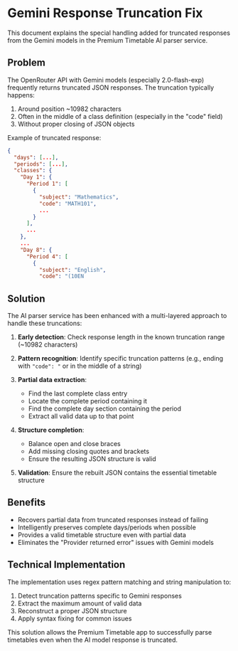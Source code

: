 # Gemini Response Truncation Fix

This document explains the special handling added for truncated responses from the Gemini models in the Premium Timetable AI parser service.

## Problem

The OpenRouter API with Gemini models (especially 2.0-flash-exp) frequently returns truncated JSON responses. The truncation typically happens:

1. Around position ~10982 characters
2. Often in the middle of a class definition (especially in the "code" field)
3. Without proper closing of JSON objects

Example of truncated response:
```json
{
  "days": [...],
  "periods": [...],
  "classes": {
    "Day 1": {
      "Period 1": [
        {
          "subject": "Mathematics",
          "code": "MATH101",
          ...
        }
      ],
      ...
    },
    ...
    "Day 8": {
      "Period 4": [
        {
          "subject": "English",
          "code": "(10EN
```

## Solution

The AI parser service has been enhanced with a multi-layered approach to handle these truncations:

1. **Early detection**: Check response length in the known truncation range (~10982 characters)

2. **Pattern recognition**: Identify specific truncation patterns (e.g., ending with `"code": "` or in the middle of a string)

3. **Partial data extraction**:
   - Find the last complete class entry
   - Locate the complete period containing it
   - Find the complete day section containing the period
   - Extract all valid data up to that point

4. **Structure completion**: 
   - Balance open and close braces
   - Add missing closing quotes and brackets
   - Ensure the resulting JSON structure is valid

5. **Validation**: Ensure the rebuilt JSON contains the essential timetable structure

## Benefits

- Recovers partial data from truncated responses instead of failing
- Intelligently preserves complete days/periods when possible
- Provides a valid timetable structure even with partial data
- Eliminates the "Provider returned error" issues with Gemini models

## Technical Implementation

The implementation uses regex pattern matching and string manipulation to:

1. Detect truncation patterns specific to Gemini responses
2. Extract the maximum amount of valid data
3. Reconstruct a proper JSON structure
4. Apply syntax fixing for common issues

This solution allows the Premium Timetable app to successfully parse timetables even when the AI model response is truncated.
